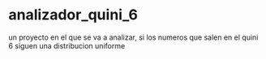 # analizador_quini_6
un proyecto en el que se va a analizar, si los numeros que salen en el quini 6 siguen una distribucion uniforme
